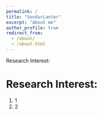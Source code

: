 ```yaml
---
permalink: /
title: "SendurLanter"
excerpt: "About me"
author_profile: true
redirect_from: 
  - /about/
  - /about.html
---
```


Research Interest:

Research Interest:
======
1. 1
2. 2